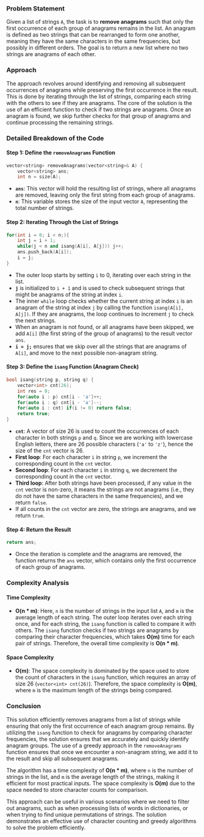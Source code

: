 ### Problem Statement
Given a list of strings `A`, the task is to **remove anagrams** such that only the first occurrence of each group of anagrams remains in the list. An anagram is defined as two strings that can be rearranged to form one another, meaning they have the same characters in the same frequencies, but possibly in different orders. The goal is to return a new list where no two strings are anagrams of each other.

### Approach
The approach revolves around identifying and removing all subsequent occurrences of anagrams while preserving the first occurrence in the result. This is done by iterating through the list of strings, comparing each string with the others to see if they are anagrams. The core of the solution is the use of an efficient function to check if two strings are anagrams. Once an anagram is found, we skip further checks for that group of anagrams and continue processing the remaining strings.

### Detailed Breakdown of the Code

#### Step 1: Define the `removeAnagrams` Function
```cpp
vector<string> removeAnagrams(vector<string>& A) {
    vector<string> ans;
    int n = size(A);
```
- **`ans`**: This vector will hold the resulting list of strings, where all anagrams are removed, leaving only the first string from each group of anagrams.
- **`n`**: This variable stores the size of the input vector `A`, representing the total number of strings.

#### Step 2: Iterating Through the List of Strings
```cpp
for(int i = 0; i < n;){
    int j = i + 1;
    while(j < n and isang(A[i], A[j])) j++;
    ans.push_back(A[i]);
    i = j;
}
```
- The outer loop starts by setting `i` to 0, iterating over each string in the list.
- **`j`** is initialized to `i + 1` and is used to check subsequent strings that might be anagrams of the string at index `i`.
- The inner `while` loop checks whether the current string at index `i` is an anagram of the string at index `j` by calling the function `isang(A[i], A[j])`. If they are anagrams, the loop continues to increment `j` to check the next strings.
- When an anagram is not found, or all anagrams have been skipped, we add `A[i]` (the first string of the group of anagrams) to the result vector `ans`.
- **`i = j;`** ensures that we skip over all the strings that are anagrams of `A[i]`, and move to the next possible non-anagram string.

#### Step 3: Define the `isang` Function (Anagram Check)
```cpp
bool isang(string p, string q) {
    vector<int> cnt(26);
    int res = 0;
    for(auto i : p) cnt[i - 'a']++;
    for(auto i : q) cnt[i - 'a']--;
    for(auto i : cnt) if(i != 0) return false;
    return true;
}
```
- **`cnt`**: A vector of size 26 is used to count the occurrences of each character in both strings `p` and `q`. Since we are working with lowercase English letters, there are 26 possible characters (`'a'` to `'z'`), hence the size of the `cnt` vector is 26.
- **First loop**: For each character `i` in string `p`, we increment the corresponding count in the `cnt` vector.
- **Second loop**: For each character `i` in string `q`, we decrement the corresponding count in the `cnt` vector.
- **Third loop**: After both strings have been processed, if any value in the `cnt` vector is non-zero, it means the strings are not anagrams (i.e., they do not have the same characters in the same frequencies), and we return `false`.
- If all counts in the `cnt` vector are zero, the strings are anagrams, and we return `true`.

#### Step 4: Return the Result
```cpp
return ans;
```
- Once the iteration is complete and the anagrams are removed, the function returns the `ans` vector, which contains only the first occurrence of each group of anagrams.

### Complexity Analysis

#### Time Complexity
- **O(n * m)**: Here, `n` is the number of strings in the input list `A`, and `m` is the average length of each string. The outer loop iterates over each string once, and for each string, the `isang` function is called to compare it with others. The `isang` function checks if two strings are anagrams by comparing their character frequencies, which takes **O(m)** time for each pair of strings. Therefore, the overall time complexity is **O(n * m)**.

#### Space Complexity
- **O(m)**: The space complexity is dominated by the space used to store the count of characters in the `isang` function, which requires an array of size 26 (`vector<int> cnt(26)`). Therefore, the space complexity is **O(m)**, where `m` is the maximum length of the strings being compared.

### Conclusion

This solution efficiently removes anagrams from a list of strings while ensuring that only the first occurrence of each anagram group remains. By utilizing the `isang` function to check for anagrams by comparing character frequencies, the solution ensures that we accurately and quickly identify anagram groups. The use of a greedy approach in the `removeAnagrams` function ensures that once we encounter a non-anagram string, we add it to the result and skip all subsequent anagrams.

The algorithm has a time complexity of **O(n * m)**, where `n` is the number of strings in the list, and `m` is the average length of the strings, making it efficient for most practical inputs. The space complexity is **O(m)** due to the space needed to store character counts for comparison.

This approach can be useful in various scenarios where we need to filter out anagrams, such as when processing lists of words in dictionaries, or when trying to find unique permutations of strings. The solution demonstrates an effective use of character counting and greedy algorithms to solve the problem efficiently.